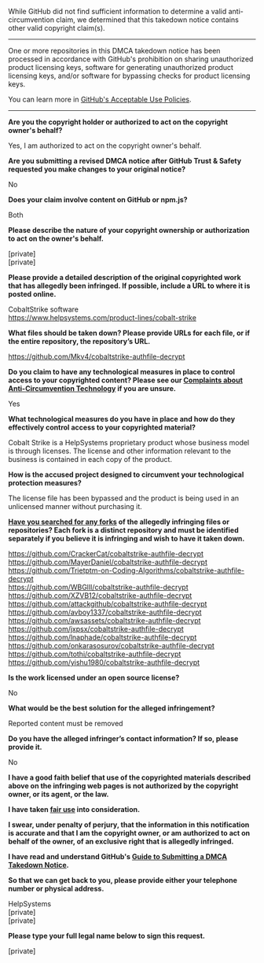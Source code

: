 While GitHub did not find sufficient information to determine a valid anti-circumvention claim, we determined that this takedown notice contains other valid copyright claim(s).

---

One or more repositories in this DMCA takedown notice has been processed in accordance with GitHub's prohibition on sharing unauthorized product licensing keys, software for generating unauthorized product licensing keys, and/or software for bypassing checks for product licensing keys.

You can learn more in [GitHub's Acceptable Use Policies](https://docs.github.com/en/github/site-policy/github-acceptable-use-policies).

---

**Are you the copyright holder or authorized to act on the copyright owner's behalf?**

Yes, I am authorized to act on the copyright owner's behalf.

**Are you submitting a revised DMCA notice after GitHub Trust & Safety requested you make changes to your original notice?**

No

**Does your claim involve content on GitHub or npm.js?**

Both

**Please describe the nature of your copyright ownership or authorization to act on the owner's behalf.**

[private]  
[private]  

**Please provide a detailed description of the original copyrighted work that has allegedly been infringed. If possible, include a URL to where it is posted online.**

CobaltStrike software  
https://www.helpsystems.com/product-lines/cobalt-strike

**What files should be taken down? Please provide URLs for each file, or if the entire repository, the repository’s URL.**

https://github.com/Mkv4/cobaltstrike-authfile-decrypt

**Do you claim to have any technological measures in place to control access to your copyrighted content? Please see our <a href="https://docs.github.com/articles/guide-to-submitting-a-dmca-takedown-notice#complaints-about-anti-circumvention-technology">Complaints about Anti-Circumvention Technology</a> if you are unsure.**

Yes

**What technological measures do you have in place and how do they effectively control access to your copyrighted material?**

Cobalt Strike is a HelpSystems proprietary product whose business model is through licenses. The license and other information relevant to the business is contained in each copy of the product.

**How is the accused project designed to circumvent your technological protection measures?**

The license file has been bypassed and the product is being used in an unlicensed manner without purchasing it.

**<a href="https://docs.github.com/articles/dmca-takedown-policy#b-what-about-forks-or-whats-a-fork">Have you searched for any forks</a> of the allegedly infringing files or repositories? Each fork is a distinct repository and must be identified separately if you believe it is infringing and wish to have it taken down.**

https://github.com/CrackerCat/cobaltstrike-authfile-decrypt  
https://github.com/MayerDaniel/cobaltstrike-authfile-decrypt  
https://github.com/Trietptm-on-Coding-Algorithms/cobaltstrike-authfile-decrypt  
https://github.com/WBGlIl/cobaltstrike-authfile-decrypt  
https://github.com/XZVB12/cobaltstrike-authfile-decrypt  
https://github.com/attackgithub/cobaltstrike-authfile-decrypt  
https://github.com/avboy1337/cobaltstrike-authfile-decrypt  
https://github.com/awsassets/cobaltstrike-authfile-decrypt  
https://github.com/jxpsx/cobaltstrike-authfile-decrypt  
https://github.com/lnaphade/cobaltstrike-authfile-decrypt  
https://github.com/onkarasosurov/cobaltstrike-authfile-decrypt  
https://github.com/tothi/cobaltstrike-authfile-decrypt  
https://github.com/yishu1980/cobaltstrike-authfile-decrypt  

**Is the work licensed under an open source license?**

No

**What would be the best solution for the alleged infringement?**

Reported content must be removed

**Do you have the alleged infringer’s contact information? If so, please provide it.**

No

**I have a good faith belief that use of the copyrighted materials described above on the infringing web pages is not authorized by the copyright owner, or its agent, or the law.**

**I have taken <a href="https://www.lumendatabase.org/topics/22">fair use</a> into consideration.**

**I swear, under penalty of perjury, that the information in this notification is accurate and that I am the copyright owner, or am authorized to act on behalf of the owner, of an exclusive right that is allegedly infringed.**

**I have read and understand GitHub's <a href="https://docs.github.com/articles/guide-to-submitting-a-dmca-takedown-notice/">Guide to Submitting a DMCA Takedown Notice</a>.**

**So that we can get back to you, please provide either your telephone number or physical address.**

HelpSystems  
[private]  
[private]  

**Please type your full legal name below to sign this request.**

[private]

